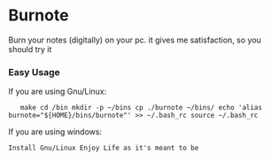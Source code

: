# Burnote
Burn your notes (digitally) on your pc. it gives me satisfaction, so you should try it

### Easy Usage
If you are using Gnu/Linux:

`	
	make
	cd /bin
	mkdir -p ~/bins
	cp ./burnote ~/bins/
	echo 'alias burnote="${HOME}/bins/burnote"' >> ~/.bash_rc
	source ~/.bash_rc
`

If you are using windows:

`
	Install Gnu/Linux
	Enjoy Life as it's meant to be
`
